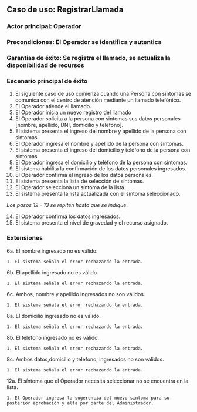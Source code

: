 
## Caso de uso: RegistrarLlamada

### Actor principal: Operador
### Precondiciones: El Operador se identifica y autentica
### Garantías de éxito: Se registra el llamado, se actualiza la disponibilidad de recursos

### Escenario principal de éxito

1. El siguiente caso de uso comienza cuando una Persona con síntomas se comunica con el centro de atención mediante un llamado telefónico.
2. El Operador atiende el llamado.
3. El Operador inicia un nuevo registro del llamado
4. El Operador solicita a la persona con sintomas sus datos personales [nombre, apellido, DNI, domicilio y telefono].
5. El sistema presenta el ingreso del nombre y apellido de la persona con sintomas.
6. El Operador ingresa el nombre y apellido de la persona con síntomas.
7. El sistema presenta el ingreso del domicilio y teléfono de la persona con síntomas
8. El Operador ingresa el domicilio y teléfono de la persona con síntomas.
9. El sistema habilita la confirmación de los datos personales ingresados.
10. El Operador confirma el ingreso de los datos personales.
11. El sistema presenta la lista de selección de síntomas.
12. El Operador selecciona un síntoma de la lista.
13. El sistema presenta la lista actualizada con el síntoma seleccionado.

_Los pasos 12 - 13 se repiten hasta que se indique_.

14. El Operador confirma los datos ingresados.
15. El sistema presenta el nivel de gravedad y el recurso asignado. 

### Extensiones

6a. El nombre ingresado no es válido.
    
    1. El sistema señala el error rechazando la entrada.

6b. El apellido ingresado no es válido.
    
    1. El sistema señala el error rechazando la entrada.

6c. Ambos, nombre y apellido ingresados no son válidos.
    
    1. El sistema señala el error rechazando la entrada.

8a. El domicilio ingresado no es válido.

    1. El sistema señala el error rechazando la entrada.

8b. El telefono ingresado no es válido.

    1. El sistema señala el error rechazando la entrada.

8c. Ambos datos,domicilio y telefono, ingresados no son válidos.

    1. El sistema señala el error rechazando la entrada.

12a. El síntoma que el Operador necesita seleccionar no se encuentra en la lista.

    1. El Operador ingresa la sugerencia del nuevo sintoma para su posterior aprobación y alta por parte del Administrador.



